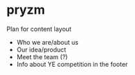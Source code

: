 # pryzm
Plan for content layout
- Who we are/about us
- Our idea/product
- Meet the team (?)
- Info about YE competition in the footer 

